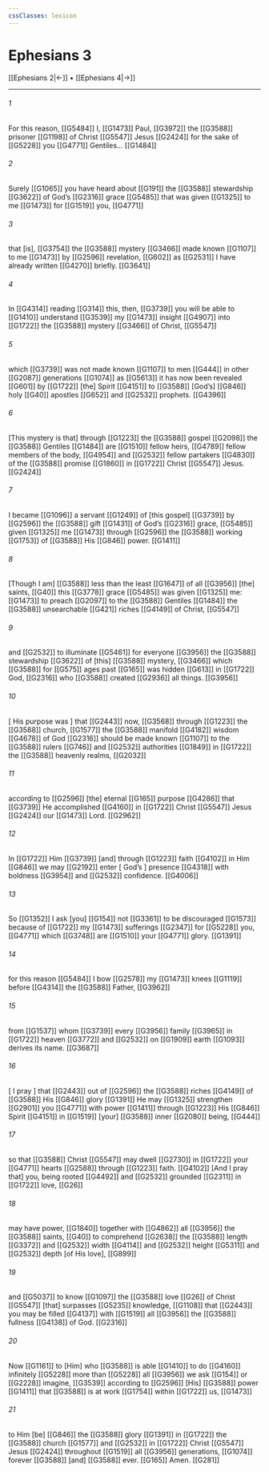 ```yaml
---
cssClasses: lexicon
---
```


# Ephesians 3

[[Ephesians 2|←]] • [[Ephesians 4|→]]

---

###### 1
For this reason, [[G5484]] I, [[G1473]] Paul, [[G3972]] the [[G3588]] prisoner [[G1198]] of Christ [[G5547]] Jesus [[G2424]] for the sake of [[G5228]] you [[G4771]] Gentiles... [[G1484]]

###### 2
Surely [[G1065]] you have heard about [[G191]] the [[G3588]] stewardship [[G3622]] of God’s [[G2316]] grace [[G5485]] that was given [[G1325]] to me [[G1473]] for [[G1519]] you, [[G4771]]

###### 3
that [is], [[G3754]] the [[G3588]] mystery [[G3466]] made known [[G1107]] to me [[G1473]] by [[G2596]] revelation, [[G602]] as [[G2531]] I have already written [[G4270]] briefly. [[G3641]]

###### 4
In [[G4314]] reading [[G314]] this, then, [[G3739]] you will be able to [[G1410]] understand [[G3539]] my [[G1473]] insight [[G4907]] into [[G1722]] the [[G3588]] mystery [[G3466]] of Christ, [[G5547]]

###### 5
which [[G3739]] was not made known [[G1107]] to men [[G444]] in other [[G2087]] generations [[G1074]] as [[G5613]] it has now been revealed [[G601]] by [[G1722]] [the] Spirit [[G4151]] to [[G3588]] [God’s] [[G846]] holy [[G40]] apostles [[G652]] and [[G2532]] prophets. [[G4396]]

###### 6
[This mystery is that] through [[G1223]] the [[G3588]] gospel [[G2098]] the [[G3588]] Gentiles [[G1484]] are [[G1510]] fellow heirs, [[G4789]] fellow members of the body, [[G4954]] and [[G2532]] fellow partakers [[G4830]] of the [[G3588]] promise [[G1860]] in [[G1722]] Christ [[G5547]] Jesus. [[G2424]]

###### 7
I became [[G1096]] a servant [[G1249]] of [this gospel] [[G3739]] by [[G2596]] the [[G3588]] gift [[G1431]] of God’s [[G2316]] grace, [[G5485]] given [[G1325]] me [[G1473]] through [[G2596]] the [[G3588]] working [[G1753]] of [[G3588]] His [[G846]] power. [[G1411]]

###### 8
[Though I am] [[G3588]] less than the least [[G1647]] of all [[G3956]] [the] saints, [[G40]] this [[G3778]] grace [[G5485]] was given [[G1325]] me: [[G1473]] to preach [[G2097]] to the [[G3588]] Gentiles [[G1484]] the [[G3588]] unsearchable [[G421]] riches [[G4149]] of Christ, [[G5547]]

###### 9
and [[G2532]] to illuminate [[G5461]] for everyone [[G3956]] the [[G3588]] stewardship [[G3622]] of [this] [[G3588]] mystery, [[G3466]] which [[G3588]] for [[G575]] ages past [[G165]] was hidden [[G613]] in [[G1722]] God, [[G2316]] who [[G3588]] created [[G2936]] all things. [[G3956]]

###### 10
[ His purpose was ] that [[G2443]] now, [[G3568]] through [[G1223]] the [[G3588]] church, [[G1577]] the [[G3588]] manifold [[G4182]] wisdom [[G4678]] of God [[G2316]] should be made known [[G1107]] to the [[G3588]] rulers [[G746]] and [[G2532]] authorities [[G1849]] in [[G1722]] the [[G3588]] heavenly realms, [[G2032]]

###### 11
according to [[G2596]] [the] eternal [[G165]] purpose [[G4286]] that [[G3739]] He accomplished [[G4160]] in [[G1722]] Christ [[G5547]] Jesus [[G2424]] our [[G1473]] Lord. [[G2962]]

###### 12
In [[G1722]] Him [[G3739]] [and] through [[G1223]] faith [[G4102]] in Him [[G846]] we may [[G2192]] enter [ God’s ] presence [[G4318]] with boldness [[G3954]] and [[G2532]] confidence. [[G4006]]

###### 13
So [[G1352]] I ask [you] [[G154]] not [[G3361]] to be discouraged [[G1573]] because of [[G1722]] my [[G1473]] sufferings [[G2347]] for [[G5228]] you, [[G4771]] which [[G3748]] are [[G1510]] your [[G4771]] glory. [[G1391]]

###### 14
for this reason [[G5484]] I bow [[G2578]] my [[G1473]] knees [[G1119]] before [[G4314]] the [[G3588]] Father, [[G3962]]

###### 15
from [[G1537]] whom [[G3739]] every [[G3956]] family [[G3965]] in [[G1722]] heaven [[G3772]] and [[G2532]] on [[G1909]] earth [[G1093]] derives its name. [[G3687]]

###### 16
[ I pray ] that [[G2443]] out of [[G2596]] the [[G3588]] riches [[G4149]] of [[G3588]] His [[G846]] glory [[G1391]] He may [[G1325]] strengthen [[G2901]] you [[G4771]] with power [[G1411]] through [[G1223]] His [[G846]] Spirit [[G4151]] in [[G1519]] [your] [[G3588]] inner [[G2080]] being, [[G444]]

###### 17
so that [[G3588]] Christ [[G5547]] may dwell [[G2730]] in [[G1722]] your [[G4771]] hearts [[G2588]] through [[G1223]] faith. [[G4102]] [And I pray that] you, being rooted [[G4492]] and [[G2532]] grounded [[G2311]] in [[G1722]] love, [[G26]]

###### 18
may have power, [[G1840]] together with [[G4862]] all [[G3956]] the [[G3588]] saints, [[G40]] to comprehend [[G2638]] the [[G3588]] length [[G3372]] and [[G2532]] width [[G4114]] and [[G2532]] height [[G5311]] and [[G2532]] depth [of His love], [[G899]]

###### 19
and [[G5037]] to know [[G1097]] the [[G3588]] love [[G26]] of Christ [[G5547]] [that] surpasses [[G5235]] knowledge, [[G1108]] that [[G2443]] you may be filled [[G4137]] with [[G1519]] all [[G3956]] the [[G3588]] fullness [[G4138]] of God. [[G2316]]

###### 20
Now [[G1161]] to [Him] who [[G3588]] is able [[G1410]] to do [[G4160]] infinitely [[G5228]] more than [[G5228]] all [[G3956]] we ask [[G154]] or [[G2228]] imagine, [[G3539]] according to [[G2596]] [His] [[G3588]] power [[G1411]] that [[G3588]] is at work [[G1754]] within [[G1722]] us, [[G1473]]

###### 21
to Him [be] [[G846]] the [[G3588]] glory [[G1391]] in [[G1722]] the [[G3588]] church [[G1577]] and [[G2532]] in [[G1722]] Christ [[G5547]] Jesus [[G2424]] throughout [[G1519]] all [[G3956]] generations, [[G1074]] forever [[G3588]] [and] [[G3588]] ever. [[G165]] Amen. [[G281]]

